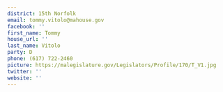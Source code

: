 ```yaml
---
district: 15th Norfolk
email: tommy.vitolo@mahouse.gov
facebook: ''
first_name: Tommy
house_url: ''
last_name: Vitolo
party: D
phone: (617) 722-2460
picture: https://malegislature.gov/Legislators/Profile/170/T_V1.jpg
twitter: ''
website: ''
---
```

